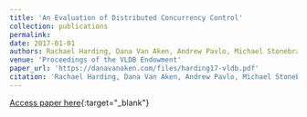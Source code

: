 ```yaml
---
title: 'An Evaluation of Distributed Concurrency Control'
collection: publications
permalink:
date: 2017-01-01
authors: Rachael Harding, Dana Van Aken, Andrew Pavlo, Michael Stonebraker
venue: 'Proceedings of the VLDB Endowment'
paper_url: 'https://danavanaken.com/files/harding17-vldb.pdf'
citation: 'Rachael Harding, Dana Van Aken, Andrew Pavlo, Michael Stonebraker. Proceedings of the VLDB Endowment, 2017.'
---
```

[Access paper here](https://danavanaken.com/files/harding17-vldb.pdf){:target="_blank"}